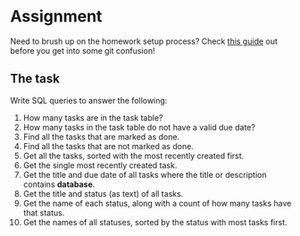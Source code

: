 # Assignment

Need to brush up on the homework setup process? Check [this guide](https://github.com/HackYourFuture-CPH/Git/blob/main/homework-submission.md) out before you get into some git confusion!

## The task

Write SQL queries to answer the following:

1. How many tasks are in the task table?
2. How many tasks in the task table do not have a valid due date?
3. Find all the tasks that are marked as done.
4. Find all the tasks that are not marked as done.
5. Get all the tasks, sorted with the most recently created first.
6. Get the single most recently created task.
7. Get the title and due date of all tasks where the title or description contains **database**.
8. Get the title and status (as text) of all tasks.
9. Get the name of each status, along with a count of how many tasks have that status.
10. Get the names of all statuses, sorted by the status with most tasks first.
